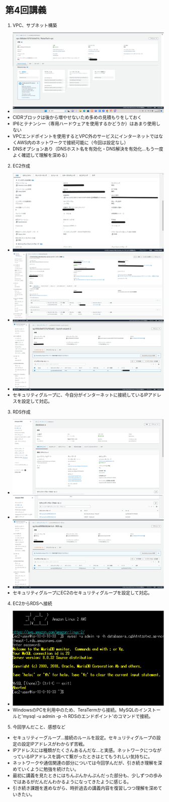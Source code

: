 # 第4回講義

1. VPC、サブネット構築
- ![VPC構築](VPC構築.png)
- CIDRブロックは後から増やせないため多めの見積もりをしておく
- IP6とテナンシー（専用ハードウェアを使用するかどうか）はあまり使用しない
- VPCエンドポイントを使用するとVPC外のサービスにインターネットではなくAWS内のネットワークで接続可能に（今回は設定なし）
- DNSオプションあり（DNSホスト名を有効化・DNS解決を有効化…もう一度よく確認して理解を深める）

2. EC2作成
- ![EC2_1](EC2_1.png)
- ![EC2_2](EC2_2.png)
- ![EC2_3](EC2_3.png)
- セキュリティグループに、今自分がインターネットに接続しているIPアドレスを設定して対応。


3. RDS作成
- ![RDS_1](RDS_1.png)
- ![RDS_2](RDS_2.png)
- ![RDS_3](RDS_3.png)
- セキュリティグループにEC2のセキュリティグループを設定して対応。


4. EC2からRDSへ接続
- ![EC2からRDS接続](EC2からRDS接続.png)
- WindowsのPCを利用中のため、TeraTermから接続。MySQLのインストールと'mysql -u admin -p -h RDSのエンドポイント'のコマンドで接続。

5. 今回学んだこと、感想など
- セキュリティーグループ…接続のルールを設定。セキュリティグループの設定の設定IPアドレスがわからず苦戦。
- IPアドレスには種類がたくさんあるんだな…と実感。ネットワークにつながっているIPアドレスを調べて繋がったときはとてもうれしい気持ちに。
- ネットワークや通信関連の部分については今回学んだが、引き続き理解を深めていくように勉強を続けたい。
- 最初に講義を見たときにはちんぷんかんぷんだった部分も、少しずつの歩みではあるがだんだんわかるようになってきたように感じる。
- 引き続き課題を進めながら、時折過去の講義内容を復習しつつ理解を深めていきたい。